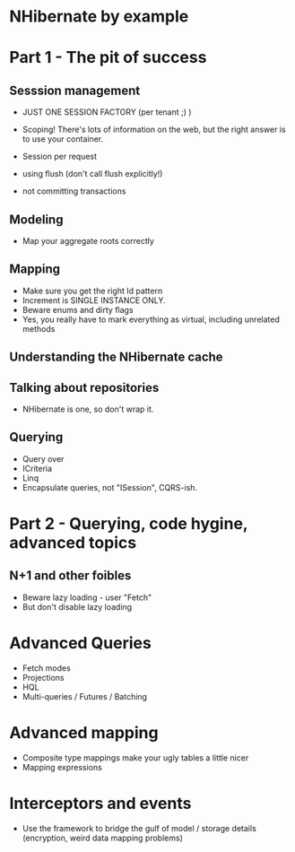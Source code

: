 NHibernate by example
============================

# Part 1 - The pit of success

## Sesssion management

  - JUST ONE SESSION FACTORY (per tenant ;) )

  - Scoping! There's lots of information on the web, but the right answer is to use your container.
  - Session per request
  - using flush (don't call flush explicitly!)
  - not committing transactions
    
## Modeling

  - Map your aggregate roots correctly
  
## Mapping

  - Make sure you get the right Id pattern
  - Increment is SINGLE INSTANCE ONLY.
  - Beware enums and dirty flags
  - Yes, you really have to mark everything as virtual, including unrelated methods

## Understanding the NHibernate cache

## Talking about repositories

  - NHibernate is one, so don't wrap it.

## Querying

  - Query over
  - ICriteria
  - Linq
  - Encapsulate queries, not "ISession", CQRS-ish.
  

# Part 2 - Querying, code hygine, advanced topics 
 
## N+1 and other foibles

  - Beware lazy loading - user "Fetch"
  - But don't disable lazy loading  
  
# Advanced Queries

  - Fetch modes
  - Projections
  - HQL
  - Multi-queries / Futures / Batching
  
# Advanced mapping

  - Composite type mappings make your ugly tables a little nicer
  - Mapping expressions
 
# Interceptors and events

  - Use the framework to bridge the gulf of model / storage details (encryption, weird data mapping problems)